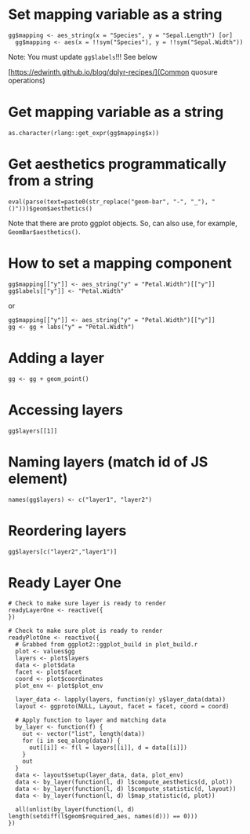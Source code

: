 # Set mapping variable as a string

```
gg$mapping <- aes_string(x = "Species", y = "Sepal.Length") [or]
  gg$mapping <- aes(x = !!sym("Species"), y = !!sym("Sepal.Width"))
```

Note:  You must update `gg$labels`!!!  See below

[https://edwinth.github.io/blog/dplyr-recipes/](Common quosure operations)

# Get mapping variable as a string

```
as.character(rlang::get_expr(gg$mapping$x))
```

# Get aesthetics programmatically from a string

```
eval(parse(text=paste0(str_replace("geom-bar", "-", "_"), "()")))$geom$aesthetics()
```

Note that there are proto ggplot objects.  So, can also use, for example, `GeomBar$aesthetics()`.

# How to set a mapping component

```
gg$mapping[["y"]] <- aes_string("y" = "Petal.Width")[["y"]]
gg$labels[["y"]] <- "Petal.Width"
```
or
```
gg$mapping[["y"]] <- aes_string("y" = "Petal.Width")[["y"]]
gg <- gg + labs("y" = "Petal.Width")
```

# Adding a layer

```
gg <- gg + geom_point()
```

# Accessing layers

```
gg$layers[[1]]
```

# Naming layers (match id of JS element)

```
names(gg$layers) <- c("layer1", "layer2")
```

# Reordering layers

```
gg$layers[c("layer2","layer1")]
```

# Ready Layer One

```
# Check to make sure layer is ready to render
readyLayerOne <- reactive({
})

# Check to make sure plot is ready to render
readyPlotOne <- reactive({
  # Grabbed from ggplot2::ggplot_build in plot_build.r
  plot <- values$gg
  layers <- plot$layers
  data <- plot$data
  facet <- plot$facet
  coord <- plot$coordinates
  plot_env <- plot$plot_env
  
  layer_data <- lapply(layers, function(y) y$layer_data(data))
  layout <- ggproto(NULL, Layout, facet = facet, coord = coord)
  
  # Apply function to layer and matching data
  by_layer <- function(f) {
    out <- vector("list", length(data))
    for (i in seq_along(data)) {
      out[[i]] <- f(l = layers[[i]], d = data[[i]])
    }
    out
  }
  data <- layout$setup(layer_data, data, plot_env)
  data <- by_layer(function(l, d) l$compute_aesthetics(d, plot))
  data <- by_layer(function(l, d) l$compute_statistic(d, layout))
  data <- by_layer(function(l, d) l$map_statistic(d, plot))
  
  all(unlist(by_layer(function(l, d) length(setdiff(l$geom$required_aes, names(d))) == 0)))
})
```
